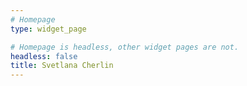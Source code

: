 ```yaml
---
# Homepage
type: widget_page

# Homepage is headless, other widget pages are not.
headless: false
title: Svetlana Cherlin
---
```

